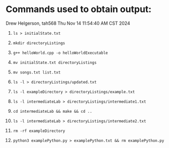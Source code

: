 # Commands used to obtain output:
Drew Helgerson, tah568 Thu Nov 14 11:54:40 AM CST 2024

1. ```ls > initialState.txt ```

2. ```mkdir directoryListings ```

3. ```g++ helloWorld.cpp -o helloWorldExecutable```

4. ```mv initialState.txt directoryListings```

5. ```mv songs.txt list.txt```

6. ```ls -l > directoryListings/updated.txt```

7. ```ls -l exampleDirectory > directoryListings/example.txt```

8. ```ls -l intermediateLab > directoryListings/intermediate1.txt```

9. ```cd intermediateLab && make && cd ..```

10. ```ls -l intermediateLab > directoryListings/intermediate2.txt```

11. ```rm -rf exampleDirectory```

12. ```python3 examplePython.py > examplePython.txt && rm examplePython.py```
